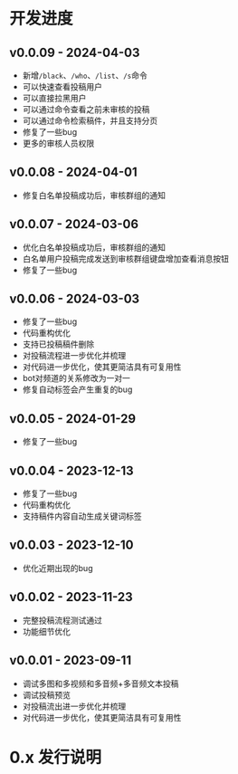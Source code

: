 # 开发进度

## v0.0.09 - 2024-04-03
* 新增`/black`、`/who`、`/list`、`/s`命令
* 可以快速查看投稿用户
* 可以直接拉黑用户
* 可以通过命令查看之前未审核的投稿
* 可以通过命令检索稿件，并且支持分页
* 修复了一些bug
* 更多的审核人员权限

## v0.0.08 - 2024-04-01
* 修复白名单投稿成功后，审核群组的通知

## v0.0.07 - 2024-03-06
* 优化白名单投稿成功后，审核群组的通知
* 白名单用户投稿完成发送到审核群组键盘增加查看消息按钮
* 修复了一些bug

## v0.0.06 - 2024-03-03
* 修复了一些bug
* 代码重构优化
* 支持已投稿稿件删除
* 对投稿流程进一步优化并梳理
* 对代码进一步优化，使其更简洁具有可复用性
* bot对频道的关系修改为一对一
* 修复自动标签会产生重复的bug

## v0.0.05 - 2024-01-29
* 修复了一些bug

## v0.0.04 - 2023-12-13
* 修复了一些bug
* 代码重构优化
* 支持稿件内容自动生成关键词标签

## v0.0.03 - 2023-12-10
* 优化近期出现的bug

## v0.0.02 - 2023-11-23
* 完整投稿流程测试通过
* 功能细节优化

## v0.0.01 - 2023-09-11

* 调试多图和多视频和多音频+多音频文本投稿
* 调试投稿预览
* 对投稿流出进一步优化并梳理
* 对代码进一步优化，使其更简洁具有可复用性

# 0.x 发行说明
